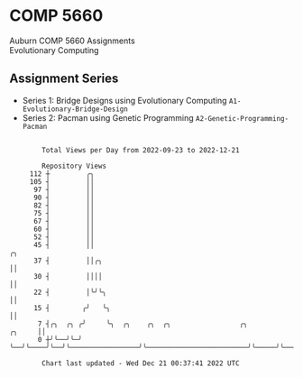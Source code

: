 # COMP 5660
Auburn COMP 5660 Assignments  
Evolutionary Computing

## Assignment Series
- Series 1: Bridge Designs using Evolutionary Computing `A1-Evolutionary-Bridge-Design`
- Series 2: Pacman using Genetic Programming `A2-Genetic-Programming-Pacman`

```

        Total Views per Day from 2022-09-23 to 2022-12-21

        Repository Views
     112 ┼         ╭╮
     105 ┤         ││
      97 ┤         ││
      90 ┤         ││
      82 ┤         ││
      75 ┤         ││
      67 ┤         ││
      60 ┤         ││
      52 ┤         ││
      45 ┤         ││                                                                      ╭╮
      37 ┤         ││╭╮                                                                    ││
      30 ┤         ││││                                                                    ││
      22 ┤         │╰╯╰╮                                                                   ││
      15 ┤        ╭╯   ╰╮                                                                  ││
       7 ┤╭╮  ╭╮ ╭╯     ╰╮  ╭╮    ╭╮  ╭╮                 ╭╮                         ╭╮     ││
       0 ┼╯╰──╯╰─╯       ╰──╯╰────╯╰──╯╰─────────────────╯╰─────────────────────────╯╰─────╯╰──────

        Chart last updated - Wed Dec 21 00:37:41 2022 UTC
        
```
